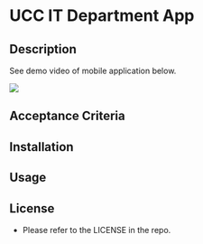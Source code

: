 # UCC IT Department App

## Description

See demo video of mobile application below.

![](images/App%20Recording_1.gif)

## Acceptance Criteria

## Installation

## Usage

## License
- Please refer to the LICENSE in the repo.


